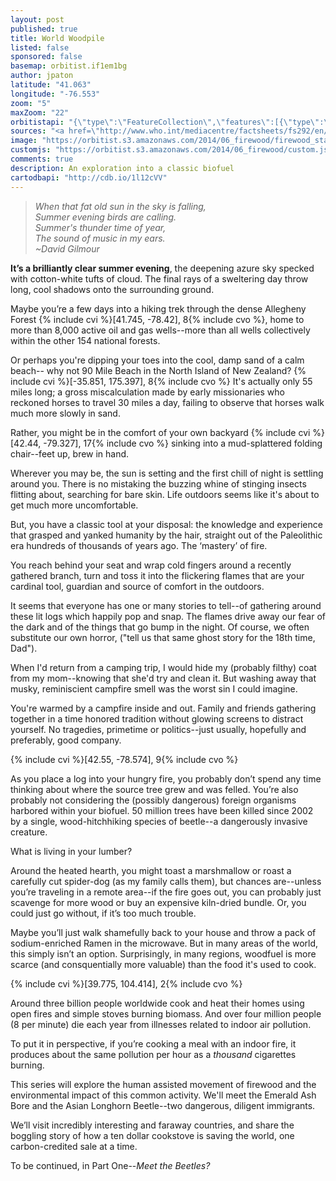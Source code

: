 ```yaml
---
layout: post
published: true
title: World Woodpile
listed: false
sponsored: false
basemap: orbitist.if1em1bg
author: jpaton
latitude: "41.063"
longitude: "-76.553"
zoom: "5"
maxZoom: "22"
orbitistapi: "{\"type\":\"FeatureCollection\",\"features\":[{\"type\":\"Feature\",\"geometry\":{\"type\":\"Point\",\"coordinates\":[-79.109687386866,41.639696510715]},\"properties\":{\"name\":\"Allegheny Oil and Gas Wells\",\"description\":\"\\u003Cimg typeof=\\u0022foaf:Image\\u0022 src=\\u0022http:\\/\\/live-orbitist.gotpantheon.com\\/sites\\/default\\/files\\/styles\\/retina_600\\/public\\/images\\/1024px-Minister_Creek_-_Allegheny_National_Forest_0.JPG?itok=Hm-J90Kd\\u0022 width=\\u0022600\\u0022 height=\\u0022450\\u0022 alt=\\u0022\\u0022 \\/\\u003E\\n\\n\\u003Cp\\u003EThe Allegheny National Forest is home to over 9,000 oil and gas wells--more than all wells in the other 154 United States National Forests.\\u003C\\/p\\u003E\\n\\n\\u003Csmall\\u003E\\u003Ca href=\\u0022http:\\/\\/www.fs.usda.gov\\/Internet\\/FSE_DOCUMENTS\\/stelprdb5044088.pdf\\u0022 target=\\u0022_blank\\u0022\\u003EAllegheny National Forest Land and Resource Management Plan\\u003C\\/a\\u003E\\u003C\\/small\\u003E\",\"field_image\":16,\"field_image_rendered\":\"\\u003Cimg typeof=\\u0022foaf:Image\\u0022 src=\\u0022http:\\/\\/live-orbitist.gotpantheon.com\\/sites\\/default\\/files\\/styles\\/retina_600\\/public\\/images\\/1024px-Minister_Creek_-_Allegheny_National_Forest_0.JPG?itok=Hm-J90Kd\\u0022 width=\\u0022600\\u0022 height=\\u0022450\\u0022 alt=\\u0022\\u0022 \\/\\u003E\",\"field_video\":16,\"field_video_rendered\":null,\"field_sources\":16,\"field_sources_rendered\":\"\\u003Ca href=\\u0022http:\\/\\/www.fs.usda.gov\\/Internet\\/FSE_DOCUMENTS\\/stelprdb5044088.pdf\\u0022 target=\\u0022_blank\\u0022\\u003EAllegheny National Forest Land and Resource Management Plan\\u003C\\/a\\u003E\"}}]}"
sources: "<a href=\"http://www.who.int/mediacentre/factsheets/fs292/en/\">World Health Org</a><br><a href=\"http://www.pnas.org/cgi/doi/10.1073/pnas.1205540109\">QnAs with Kirk R. Smith</a><br><a href=\"http://postconflict.unep.ch/publications/UNEP_Sudan_LPG_use.pdf\">UNEP Sudan LPG use</a><br><a href=\"http://www.fs.usda.gov/Internet/FSE_DOCUMENTS/stelprdb5044096.pdf\">Oil, Gas, Minerals in Allegheny</a> <br><a href=\"http://www.fs.usda.gov/Internet/FSE_DOCUMENTS/stelprdb5044088.pdf\">Allegheny Impact Statement</a>"
image: "https://orbitist.s3.amazonaws.com/2014/06_firewood/firewood_stars_1000.jpg"
customjs: "https://orbitist.s3.amazonaws.com/2014/06_firewood/custom.js"
comments: true
description: An exploration into a classic biofuel
cartodbapi: "http://cdb.io/1l12cVV"
---
```


>_When that fat old sun in the sky is falling,  
Summer evening birds are calling.  
Summer's thunder time of year,  
The sound of music in my ears.  
~David Gilmour_  


**It’s a brilliantly clear summer evening**, the deepening azure sky specked with cotton-white tufts of cloud. The final rays of a sweltering day throw long, cool shadows onto the surrounding ground.

Maybe you’re a few days into a hiking trek through the dense Allegheny Forest {% include cvi %}[41.745, -78.42], 8{% include cvo %}, home to more than 8,000 active oil and gas wells--more than all wells collectively within the other 154 national forests. 

Or perhaps you're dipping your toes into the cool, damp sand of a calm beach-- why not 90 Mile Beach in the North Island of New Zealand? {% include cvi %}[-35.851, 175.397], 8{% include cvo %} It's actually only 55 miles long; a gross miscalculation made by early missionaries who reckoned horses to travel 30 miles a day, failing to observe that horses walk much more slowly in sand. 

Rather, you might be in the comfort of your own backyard {% include cvi %}[42.44, -79.327], 17{% include cvo %} sinking into a mud-splattered folding chair--feet up, brew in hand.

Wherever you may be, the sun is setting and the first chill of night is settling around you. There is no mistaking the buzzing whine of stinging insects flitting about, searching for bare skin. Life outdoors seems like it's about to get much more uncomfortable. 

But, you have a classic tool at your disposal: the knowledge and experience that grasped and yanked humanity by the hair, straight out of the Paleolithic era hundreds of thousands of years ago. The ‘mastery’ of fire.

You reach behind your seat and wrap cold fingers around a recently gathered branch, turn and toss it into the flickering flames that are your cardinal tool, guardian and source of comfort in the outdoors. 

It seems that everyone has one or many stories to tell--of gathering around these lit logs which happily pop and snap. The flames drive away our fear of the dark and of the things that go bump in the night. Of course, we often substitute our own horror, ("tell us that same ghost story for the 18th time, Dad").

When I'd return from a camping trip, I would hide my (probably filthy) coat from my mom--knowing that she'd try and clean it. But washing away that musky, reminiscient campfire smell was the worst sin I could imagine. 

You're warmed by a campfire inside and out. Family and friends gathering together in a time honored tradition without glowing screens to distract yourself. No tragedies, primetime or politics--just usually, hopefully and preferably, good company. 

{% include cvi %}[42.55, -78.574], 9{% include cvo %}

As you place a log into your hungry fire, you probably don’t spend any time thinking about where the source tree grew and was felled. You’re also probably not considering the (possibly dangerous) foreign organisms harbored within your biofuel. 50 million trees have been killed since 2002 by a single, wood-hitchhiking species of beetle--a dangerously invasive creature. 

What is living in your lumber? 

Around the heated hearth, you might toast a marshmallow or roast a carefully cut spider-dog (as my family calls them), but chances are--unless you’re traveling in a remote area--if the fire goes out, you can probably just scavenge for more wood or buy an expensive kiln-dried bundle. Or, you could just go without, if it’s too much trouble. 

Maybe you’ll just walk shamefully back to your house and throw a pack of sodium-enriched Ramen in the microwave. But in many areas of the world, this simply isn’t an option. Surprisingly, in many regions, woodfuel is more scarce (and consquentially more valuable) than the food it's used to cook.

{% include cvi %}[39.775, 104.414], 2{% include cvo %} 

Around three billion people worldwide cook and heat their homes using open fires and simple stoves burning biomass. And over four million people (8 per minute) die each year from illnesses related to indoor air pollution. 

To put it in perspective, if you’re cooking a meal with an indoor fire, it produces about the same pollution per hour as a _thousand_ cigarettes burning. 

This series will explore the human assisted movement of firewood and the environmental impact of this common activity. We'll meet the Emerald Ash Bore and the Asian Longhorn Beetle--two dangerous, diligent immigrants.

We’ll visit incredibly interesting and faraway countries, and share the boggling story of how a ten dollar cookstove is saving the world, one carbon-credited sale at a time.

To be continued, in Part One--_Meet the Beetles?_